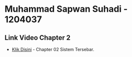 # Muhammad Sapwan Suhadi - 1204037

## Link Video Chapter 2

- [Klik Disini](https://youtu.be/8xSSsV-785o) - Chapter 02 Sistem Tersebar.

